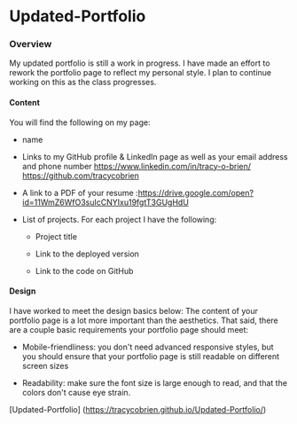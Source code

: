 # Updated-Portfolio

### Overview
My updated portfolio is still a work in progress. I have made an effort to rework the portfolio page to reflect my personal style. I plan to continue working on this as the class progresses. 

#### Content

You will find the following on my page:

* name

* Links to my GitHub profile & LinkedIn page as well as your email address and phone number 
https://www.linkedin.com/in/tracy-o-brien/
https://github.com/tracycobrien

* A link to a PDF of your resume :https://drive.google.com/open?id=11WmZ6WfO3suIcCNYIxu19fgtT3GUgHdU

* List of projects. For each project I have the following:

  * Project title

  * Link to the deployed version

  * Link to the code on GitHub

#### Design

I have worked to meet the design basics below:
The content of your portfolio page is a lot more important than the aesthetics. That said, there are a couple basic requirements your portfolio page should meet:

* Mobile-friendliness: you don't need advanced responsive styles, but you should ensure that your portfolio page is still readable on different screen sizes

* Readability: make sure the font size is large enough to read, and that the colors don't cause eye strain.

[Updated-Portfolio] (https://tracycobrien.github.io/Updated-Portfolio/)